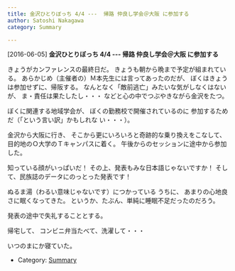```yaml
---
title: 金沢ひとりぼっち 4/4 ---  帰路 仲良し学会＠大阪 に参加する
author: Satoshi Nakagawa
category: Summary

---
```


[2016-06-05] **金沢ひとりぼっち 4/4 ---  帰路 仲良し学会＠大阪 に参加する** 

 きょうがカンファレンスの最終日だ。
きょうも朝から晩まで予定が組まれている。
あらかじめ（主催者の）Ｍ本先生には言ってあったのだが、
ぼくはきょうは参加せずに、帰阪する。
なんとなく「敵前逃亡」みたいな気がしなくはないが、
ま・責任は果たしたし・・・
などと心の中でつぶやきながら金沢をたつ。

 ぼくに関連する地域学会が、
ぼくの勤務校で開催されているのに
参加するためだ（「という言い訳」かもしれな
い・・・）。

 金沢から大阪に行き、
そこから更にいろいろと奇跡的な乗り換えをこなして、
目的地のＯ大学のＴキャンパスに着く。
午後からのセッションに途中から参加した。

 知っている顔がいっぱいだ！
その上、発表もみな日本語じゃないですか！
そして、民族誌のデータにのっとった発表です！

 ぬるま湯（わるい意味じゃないです）につかっている
うちに、
あまりの心地良さに眠くなってきた。
というか、たぶん、単純に睡眠不足だったのだろう。

 発表の途中で失礼することとする。

 帰宅して、
コンビニ弁当たべて、洗濯して・・・

 いつのまにか寝ていた。

- Category: [Summary](https://merapano.github.io/categories.html#Summary)


